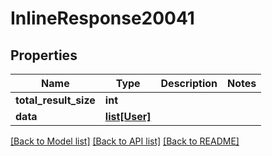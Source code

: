 # InlineResponse20041

## Properties
Name | Type | Description | Notes
------------ | ------------- | ------------- | -------------
**total_result_size** | **int** |  | 
**data** | [**list[User]**](User.md) |  | 

[[Back to Model list]](../README.md#documentation-for-models) [[Back to API list]](../README.md#documentation-for-api-endpoints) [[Back to README]](../README.md)


